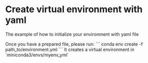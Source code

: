 # Create virtual environment with yaml
The example of how to initialize your environment with yaml file

Once you have a prepared file, please run:
´´´
conda env create -f path_to/environment.yml
´´´
It creates a virtual environment in ´miniconda3/envs/myenv_yml´
